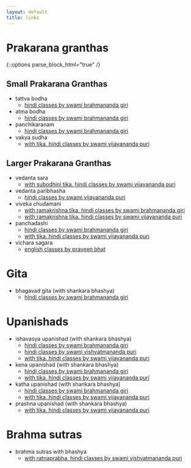 ```yaml
---
layout: default
title: links
---
```


# Prakarana granthas

{::options parse_block_html="true" /}

## Small Prakarana Granthas

- tattva bodha
  - [hindi classes by swami brahmananda giri][tb-sb]
- atma bodha
  - [hindi classes by swami brahmananda giri][ab-sb]
- panchikaranam
  - [hindi classes by swami brahmananda giri][pk-sb]
- vakya sudha
  - [with tika. hindi classes by swami vijayananda puri][vs-vp] 

[ab-sb]: https://www.youtube.com/playlist?list=PLtDshib-NjgY0QQ29M-SFzPWEFIHSa9bk
[pk-sb]: https://www.youtube.com/playlist?list=PLtDshib-NjgYqcUvZJrtAa6GufFCUMzVw
[tb-sb]: https://www.youtube.com/playlist?list=PLtDshib-NjgYjKw3JD_ZI4PKS3NbUXEmE
[vs-vp]: https://www.youtube.com/playlist?list=PLO4NAhrjPr28YyfdOqJGUs4tgLPFv4HZq

## Larger Prakarana Granthas

- vedanta sara
  - [with subodhini tika. hindi classes by swami vijayananda puri][vs-vp]
- vedanta paribhasha
  - [hindi classes by swami vijayananda puri][vp-vp]
- viveka chudamani
  - [with ramakrishna tika. hindi classes by swami brahmananda giri][vc-sb]
  - [with ramakrishna tika. hindi classes by swami vijayananda puri][vc-vp]
- panchadashi
  - [hindi classes by swami brahmananda giri][pd-sb]
  - [with tika. hindi classes by swami vijayananda puri][pd-vp]
- vichara sagara
  - [english classes by praveen bhat][vis-pb]

[pd-sb]: https://www.youtube.com/playlist?list=PLtDshib-NjgYVV9QH7D9ZNxXk5NAIwk32
[pd-vp]: https://www.youtube.com/playlist?list=PLO4NAhrjPr29AMj9RT9o9fLggTd911fa4
[vc-sb]: https://www.youtube.com/playlist?list=PLtDshib-NjgZ3gQ9HsKlg_Zn77KRh6HF1
[vc-vp]: https://www.youtube.com/playlist?list=PLO4NAhrjPr2-LCE6y0ccLqjho-P-Ek-pJ
[vp-vp]: https://www.youtube.com/playlist?list=PLO4NAhrjPr29T5Q-CJ-g0nx0oirDJ5gFO
[vs-vp]: https://www.youtube.com/playlist?list=PLO4NAhrjPr2-bJTnTdAGwWa5vHjfkUpBA
[vis-pb]: https://www.youtube.com/playlist?list=PLpQCHvng-MEDvKAnlWGB0R9iykCUwkkM9


# Gita

- bhagavad gita (with shankara bhashya)
  - [hindi classes by swami brahmananda giri][gita-sb]

[gita-sb]: https://www.youtube.com/playlist?list=PLtDshib-NjgZAyc4_RiVAvLDCu32gjBBK

# Upanishads

- ishavasya upanishad (with shankara bhashya)
  - [hindi classes by swami brahmananda giri][iu-sb]
  - [hindi classes by swami vishvatmananda puri][iu-visp]
  - [with tika. hindi classes by swami vijayananda puri][iu-vp]
- kena upanishad (with shankara bhashya)
  - [hindi classes by swami brahmananda giri][keu-sb]
  - [with tika. hindi classes by swami vijayananda puri][keu-vp]
- katha upanishad (with shankara bhashya)
  - [hindi classes by swami brahmananda giri][kau-sb]
  - [with tika. hindi classes by swami vijayananda puri][kau-vp]
- prashna upanishad (with shankara bhashya)
  - [with tika. hindi classes by swami vijayananda puri][pu-vp]


[iu-sb]: https://www.youtube.com/playlist?list=PLtDshib-NjgYJpRPXFB8PAWu3G3P9uVaI
[iu-visp]: https://www.youtube.com/playlist?list=PLO8ASgp42rbaczp8dtoYsekJr6GfCxVjE
[iu-vp]: https://www.youtube.com/playlist?list=PLO4NAhrjPr2986DoamsLQJx1ElNErjVvH
[keu-sb]: https://www.youtube.com/playlist?list=PLtDshib-NjgZzhw30C6rzVGuW6T4ikc8l
[keu-vp]: https://www.youtube.com/playlist?list=PLO4NAhrjPr29TQKSshOvhkGMj-heg2Gki
[kau-sb]: https://www.youtube.com/playlist?list=PLtDshib-NjgbrveE7ial9aohEwj4Yrgml
[kau-vp]: https://www.youtube.com/playlist?list=PLO4NAhrjPr2-BtgJHUb43h_M1OhDYuIGv
[pu-vp]: https://www.youtube.com/playlist?list=PLO4NAhrjPr2_fRqAfVcEFZjc3g_3uBZiW

# Brahma sutras

- brahma sutras with bhashya
  - [with ratnaprabha. hindi classes by swami vishvatmananda puri][bs-visp]

[bs-visp]: https://www.youtube.com/playlist?list=PLO8ASgp42rbag9aGe8PVmWnXJe8R_FM0e
